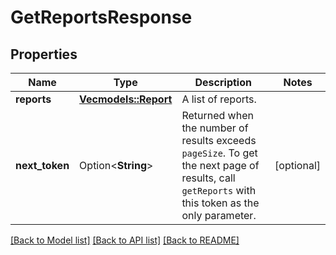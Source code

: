 # GetReportsResponse

## Properties

Name | Type | Description | Notes
------------ | ------------- | ------------- | -------------
**reports** | [**Vec<models::Report>**](Report.md) | A list of reports. | 
**next_token** | Option<**String**> | Returned when the number of results exceeds `pageSize`. To get the next page of results, call `getReports` with this token as the only parameter. | [optional]

[[Back to Model list]](../README.md#documentation-for-models) [[Back to API list]](../README.md#documentation-for-api-endpoints) [[Back to README]](../README.md)


